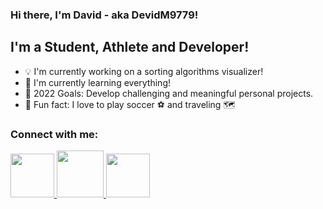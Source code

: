 

### Hi there, I'm David - aka DevidM9779!

## I'm a Student, Athlete and Developer!
- 💡 I'm currently working on a sorting algorithms visualizer!
- 🌱 I'm currently learning everything!
- 🎯 2022 Goals: Develop challenging and meaningful personal projects.
- 🚨 Fun fact: I love to play soccer ⚽️ and traveling 🗺


### Connect with me:


<a href="https://www.linkedin.com/in/david-milan-medina">
  <img src="https://user-images.githubusercontent.com/107624242/174074673-7bec6f7c-c605-4a1c-a028-e7ff57bf2ac0.png" height="70px" width="70px"/>
</a>
<a href="https://www.instagram.com/davidmilanoficial/">
  <img src="https://user-images.githubusercontent.com/107624242/174490502-ce8fa224-0cdf-4cd2-9603-ec9ba56584e0.png" height="75px" width="75px"/>
</a>
<a href="mailto:d.milan9779@outlook.es">
  <img src="https://user-images.githubusercontent.com/107624242/174490545-dc0d4793-4768-4770-9859-f83ea7366707.png" height="70px" width="70px"/>
</a>
